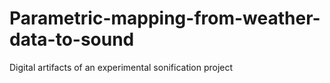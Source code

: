 # Parametric-mapping-from-weather-data-to-sound
Digital artifacts of an experimental sonification project
